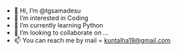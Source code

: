 - 👋 Hi, I’m @tgsamadesu
- 👀 I’m interested in Coding
- 🌱 I’m currently learning Python
- 💞️ I’m looking to collaborate on ...
- 📫 You can reach me by mail = kuntalha19@gmail.com

<!---
tgsamadesu/tgsamadesu is a ✨ special ✨ repository because its `README.md` (this file) appears on your GitHub profile.
You can click the Preview link to take a look at your changes.
--->
